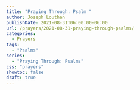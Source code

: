 ```yaml
---
title: "Praying Through: Psalm "
author: Joseph Louthan
publishDate: 2021-08-31T06:00:00-06:00
url: /prayers/2021-08-31-praying-through-psalms/
categories:
  - Prayers
tags:
  - "Psalms"
series:
  - "Praying Through: Psalms"
css: "prayers"
showtoc: false
draft: true
---
```

<div style="font-variant: small-caps;">

</div>

```text

```

